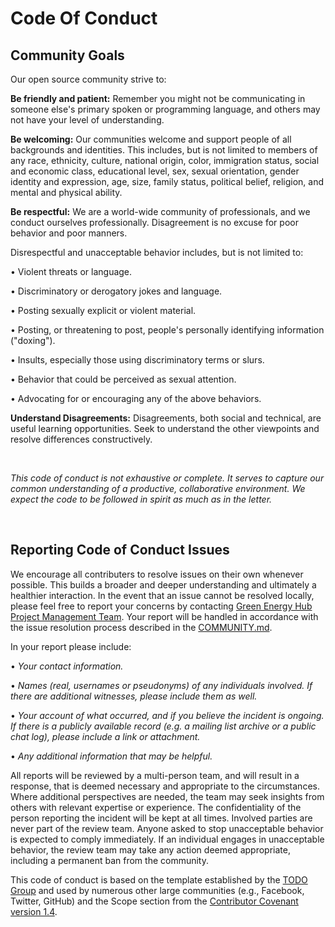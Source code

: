 # Code Of Conduct

## Community Goals

Our open source community strive to:

**Be friendly and patient:** Remember you might not be communicating in someone else's primary spoken or programming language, and others may not have your level of understanding.

**Be welcoming:** Our communities welcome and support people of all backgrounds and identities. This includes, but is not limited to members of any race, ethnicity, culture, national origin, color, immigration status, social and economic class, educational level, sex, sexual orientation, gender identity and expression, age, size, family status, political belief, religion, and mental and physical ability.

**Be respectful:** We are a world-wide community of professionals, and we conduct ourselves professionally. Disagreement is no excuse for poor behavior and poor manners.

Disrespectful and unacceptable behavior includes, but is not limited to:

   • Violent threats or language.

   • Discriminatory or derogatory jokes and language.

   • Posting sexually explicit or violent material.

   • Posting, or threatening to post, people's personally identifying information ("doxing").

   • Insults, especially those using discriminatory terms or slurs.

   • Behavior that could be perceived as sexual attention.

   • Advocating for or encouraging any of the above behaviors.
   <br>

**Understand Disagreements:** Disagreements, both social and technical, are useful learning opportunities. Seek to understand the other viewpoints and resolve differences constructively.

<br>

*This code of conduct is not exhaustive or complete. It serves to capture our common understanding of a productive, collaborative environment. We expect the code to be followed in spirit as much as in the letter.*

<br>

## Reporting Code of Conduct Issues

We encourage all contributers to resolve issues on their own whenever possible. This builds a broader and deeper understanding and ultimately a healthier interaction. In the event that an issue cannot be resolved locally, please feel free to report your concerns by contacting [Green Energy Hub Project Management Team](mailto:greenenergyhub@energinet.dk). Your report will be handled in accordance with the issue resolution process described in the [COMMUNITY.md](https://github.com/Energinet-DataHub/green-energy-hub/blob/main/COMMUNITY.md).

In your report please include:

• *Your contact information.*

• *Names (real, usernames or pseudonyms) of any individuals involved. If there are additional witnesses, please include them as well.*

• *Your account of what occurred, and if you believe the incident is ongoing. If there is a publicly available record (e.g. a mailing list archive or a public chat log), please include a link or attachment.*

• *Any additional information that may be helpful.*

All reports will be reviewed by a multi-person team, and will result in a response, that is deemed necessary and appropriate to the circumstances. Where additional perspectives are needed, the team may seek insights from others with relevant expertise or experience.   The confidentiality of the person reporting the incident will be kept at all times. Involved parties are never part of the review team.
Anyone asked to stop unacceptable behavior is expected to comply immediately. If an individual engages in unacceptable behavior, the review team may take any action deemed appropriate, including a permanent ban from the community.

This code of conduct is based on the template established by the [TODO Group](https://todogroup.org/) and used by numerous other large communities (e.g., Facebook, Twitter, GitHub) and the Scope section from the [Contributor Covenant version 1.4](https://www.contributor-covenant.org/version/1/4/code-of-conduct/).
